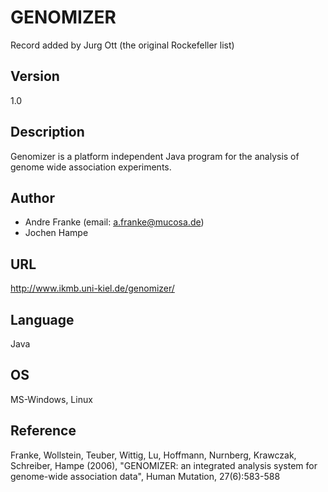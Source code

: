 # GENOMIZER
Record added by Jurg Ott (the original Rockefeller list)

## Version
1.0

## Description
Genomizer is a platform independent Java program for the analysis of genome wide association experiments.

## Author
* Andre Franke (email: a.franke@mucosa.de)
* Jochen Hampe

## URL
http://www.ikmb.uni-kiel.de/genomizer/

## Language
Java

## OS
MS-Windows, Linux

## Reference
Franke, Wollstein, Teuber, Wittig, Lu, Hoffmann, Nurnberg, Krawczak, Schreiber, Hampe (2006), "GENOMIZER: an integrated analysis system for genome-wide association data", Human Mutation, 27(6):583-588